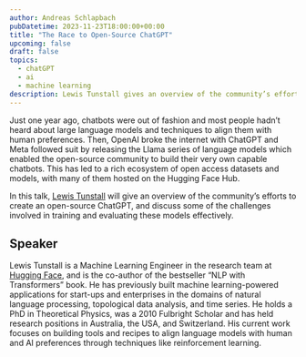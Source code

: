 ```yaml
---
author: Andreas Schlapbach
pubDatetime: 2023-11-23T18:00:00+00:00
title: "The Race to Open-Source ChatGPT"
upcoming: false
draft: false
topics:
  - chatGPT
  - ai
  - machine learning
description: Lewis Tunstall gives an overview of the community’s efforts to create an open-source ChatGPT, and discusses some of the challenges involved in training and evaluating these models effectively.
---
```


Just one year ago, chatbots were out of fashion and most people hadn’t heard about large language models and techniques to align them with human preferences. Then, OpenAI broke the internet with ChatGPT and Meta followed suit by releasing the Llama series of language models which enabled the open-source community to build their very own capable chatbots. This has led to a rich ecosystem of open access datasets and models, with many of them hosted on the Hugging Face Hub.

In this talk, [Lewis Tunstall](https://www.linkedin.com/in/lewis-tunstall/) will give an overview of the community’s efforts to create an open-source ChatGPT, and discuss some of the challenges involved in training and evaluating these models effectively.

## Speaker

Lewis Tunstall is a Machine Learning Engineer in the research team at [Hugging Face](https://huggingface.co/), and is the co-author of the bestseller “NLP with Transformers” book. He has previously built machine learning-powered applications for start-ups and enterprises in the domains of natural language processing, topological data analysis, and time series. He holds a PhD in Theoretical Physics, was a 2010 Fulbright Scholar and has held research positions in Australia, the USA, and Switzerland. His current work focuses on building tools and recipes to align language models with human and AI preferences through techniques like reinforcement learning.
